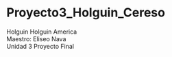 # Proyecto3_Holguin_Cereso
Holguin Holguin America <br>
Maestro: Eliseo Nava <br>
Unidad 3 Proyecto Final
